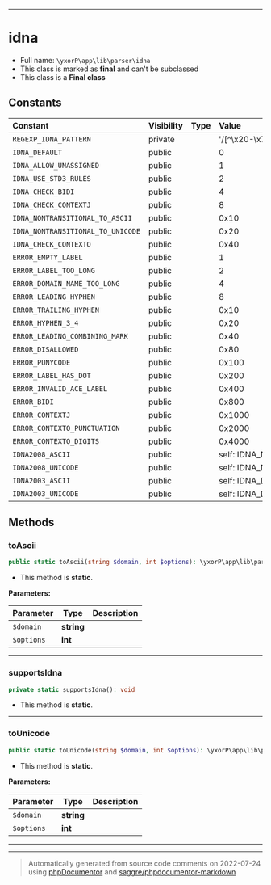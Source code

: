 ***

# idna





* Full name: `\yxorP\app\lib\parser\idna`
* This class is marked as **final** and can't be subclassed
* This class is a **Final class**


## Constants

| Constant | Visibility | Type | Value |
|:---------|:-----------|:-----|:------|
|`REGEXP_IDNA_PATTERN`|private| |&#039;/[^\\x20-\\x7f]/&#039;|
|`IDNA_DEFAULT`|public| |0|
|`IDNA_ALLOW_UNASSIGNED`|public| |1|
|`IDNA_USE_STD3_RULES`|public| |2|
|`IDNA_CHECK_BIDI`|public| |4|
|`IDNA_CHECK_CONTEXTJ`|public| |8|
|`IDNA_NONTRANSITIONAL_TO_ASCII`|public| |0x10|
|`IDNA_NONTRANSITIONAL_TO_UNICODE`|public| |0x20|
|`IDNA_CHECK_CONTEXTO`|public| |0x40|
|`ERROR_EMPTY_LABEL`|public| |1|
|`ERROR_LABEL_TOO_LONG`|public| |2|
|`ERROR_DOMAIN_NAME_TOO_LONG`|public| |4|
|`ERROR_LEADING_HYPHEN`|public| |8|
|`ERROR_TRAILING_HYPHEN`|public| |0x10|
|`ERROR_HYPHEN_3_4`|public| |0x20|
|`ERROR_LEADING_COMBINING_MARK`|public| |0x40|
|`ERROR_DISALLOWED`|public| |0x80|
|`ERROR_PUNYCODE`|public| |0x100|
|`ERROR_LABEL_HAS_DOT`|public| |0x200|
|`ERROR_INVALID_ACE_LABEL`|public| |0x400|
|`ERROR_BIDI`|public| |0x800|
|`ERROR_CONTEXTJ`|public| |0x1000|
|`ERROR_CONTEXTO_PUNCTUATION`|public| |0x2000|
|`ERROR_CONTEXTO_DIGITS`|public| |0x4000|
|`IDNA2008_ASCII`|public| |self::IDNA_NONTRANSITIONAL_TO_ASCII | self::IDNA_CHECK_BIDI | self::IDNA_USE_STD3_RULES | self::IDNA_CHECK_CONTEXTJ|
|`IDNA2008_UNICODE`|public| |self::IDNA_NONTRANSITIONAL_TO_UNICODE | self::IDNA_CHECK_BIDI | self::IDNA_USE_STD3_RULES | self::IDNA_CHECK_CONTEXTJ|
|`IDNA2003_ASCII`|public| |self::IDNA_DEFAULT|
|`IDNA2003_UNICODE`|public| |self::IDNA_DEFAULT|


## Methods


### toAscii



```php
public static toAscii(string $domain, int $options): \yxorP\app\lib\parser\idnaInfo
```



* This method is **static**.




**Parameters:**

| Parameter | Type | Description |
|-----------|------|-------------|
| `$domain` | **string** |  |
| `$options` | **int** |  |




***

### supportsIdna



```php
private static supportsIdna(): void
```



* This method is **static**.







***

### toUnicode



```php
public static toUnicode(string $domain, int $options): \yxorP\app\lib\parser\idnaInfo
```



* This method is **static**.




**Parameters:**

| Parameter | Type | Description |
|-----------|------|-------------|
| `$domain` | **string** |  |
| `$options` | **int** |  |




***


***
> Automatically generated from source code comments on 2022-07-24 using [phpDocumentor](http://www.phpdoc.org/) and [saggre/phpdocumentor-markdown](https://github.com/Saggre/phpDocumentor-markdown)

